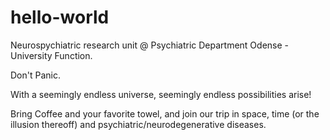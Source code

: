 # hello-world
Neurospychiatric research unit @ Psychiatric Department Odense - University Function.


Don't Panic.

With a seemingly endless universe, seemingly endless possibilities arise!

Bring Coffee and your favorite towel, and join our trip in space, time (or the illusion thereoff) and psychiatric/neurodegenerative diseases.
